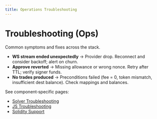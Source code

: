 ```yaml
---
title: Operations Troubleshooting
---
```


# Troubleshooting (Ops)

Common symptoms and fixes across the stack.

- **WS stream ended unexpectedly** → Provider drop. Reconnect and consider backoff; alert on churn.
- **Approve reverted** → Missing allowance or wrong nonce. Retry after TTL; verify signer funds.
- **No trades produced** → Preconditions failed (fee = 0, token mismatch, insufficient dest balance). Check mappings and balances.

See component‑specific pages:
- [Solver Troubleshooting](../reference/rust-solver/troubleshooting.md)
- [JS Troubleshooting](../reference/js/troubleshooting.md)
- [Solidity Support](../reference/solidity/support.md)
